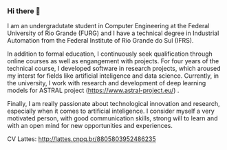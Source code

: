 ### Hi there 👋

<!--
**AmandaJMendes/AmandaJMendes** is a ✨ _special_ ✨ repository because its `README.md` (this file) appears on your GitHub profile.

Here are some ideas to get you started:

- 🔭 I’m currently working on ...
- 🌱 I’m currently learning ...
- 👯 I’m looking to collaborate on ...
- 🤔 I’m looking for help with ...
- 💬 Ask me about ...
- 📫 How to reach me: ...
- 😄 Pronouns: ...
- ⚡ Fun fact: ...
-->

I am an undergradutate student in Computer Engineering at the Federal University of Rio Grande (FURG) and I have a technical degree in Industrial Automation from the Federal Institute of Rio Grande do Sul (IFRS).

In addition to formal education, I continuously seek qualification through online courses as well as engangement with projects. For four years of the technical course, I developed software in research projects, which aroused my interst for fields like artificial inteligence and data science. Currently, in the university, I work with research and development of deep learning models for ASTRAL project (https://www.astral-project.eu/) .

Finally, I am really passionate about technological innovation and research, especially when it comes to artificial inteligence. I consider myself a very motivated person, with good communication skills, strong will to learn and with an open mind for new opportunities and experiences. 

CV Lattes: http://lattes.cnpq.br/8805803952486235
